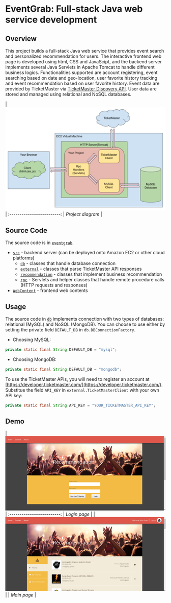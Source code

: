 # EventGrab: Full-stack Java web service development
 
 ## Overview
This project builds a full-stack Java web service that provides event search and personalized recommendation for users. The interactive frontend web page is developed using html, CSS and JavaScipt, and the backend server implements several Java Servlets in Apache Tomcat to handle different business logics. Functionalities supported are account registering, event searching based on date and geo-location, user favorite history tracking and event recommendation based on user favorite history. Event data are provided by TicketMaster via [TicketMaster Discovery API](https://developer.ticketmaster.com/products-and-docs/apis/discovery-api/v2/). User data are stored and managed using relational and NoSQL databases. 

| <img src="demo/project_diagram.PNG" width="700"> |
:-------------------------:
| <em>Project diagram</em> |

## Source Code
The source code is in [`eventgrab`](eventgrab).
* [`src`](eventgrab/src) - backend server (can be deployed onto Amazon EC2 or other cloud platforms)
    - [`db`](eventgrab/src/db) - classes that handle database connection
    - [`external`](eventgrab/src/externel) - classes that parse TicketMaster API responses
    - [`recommendation`](eventgrab/src/recommendation) - classes that implement business recommendation
    - [`rpc`](eventgrab/src/rpc) - Servlets and helper classes that handle remote procedure calls (HTTP requests and responses)
* [`WebContent`](eventgrab/WebContent) - frontend web contents

## Usage
The source code in [`db`](eventgrab/src/db) implements connection with two types of databases: relational (MySQL) and NoSQL (MongoDB). You can choose to use either by setting the private field `DEFAULT_DB` in `db.DBConnectionFactory`.
* Choosing MySQL: 
``` Java 
private static final String DEFAULT_DB = "mysql"; 
```
* Choosing MongoDB: 
``` Java 
private static final String DEFAULT_DB = "mongodb"; 
```

To use the TicketMaster APIs, you will need to register an account at [https://developer.ticketmaster.com/](https://developer.ticketmaster.com/). Substitue the field `API_KEY` in `external.TicketMasterClient` with your own API key:
```Java
private static final String API_KEY = "YOUR_TICKETMASTER_API_KEY";
```

## Demo
| <img src="demo/image_login.PNG" width="800"> |
:-------------------------:
| <em>Login page</em> |
| <img src="demo/image_main.PNG" width="800"> |
| <em>Main page</em> |
